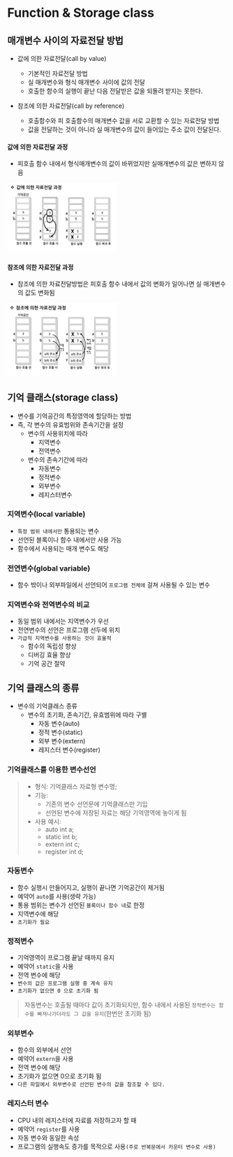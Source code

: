 # Function & Storage class
## 매개변수 사이의 자료전달 방법
* 값에 의한 자료전달(call by value)
    * 기본적인 자료전달 방법
    * 실 매개변수와 형식 매개변수 사이에 값의 전달
    * 호출한 함수의 실행이 끝난 다음 전달받은 값을 되돌려 받지는 못한다.

* 참조에 의한 자료전달(call by reference)
    * 호출함수와 피 호출함수의 매개변수 값을 서로 교환할 수 있는 자료전달 방법
    * 값을 전달하는 것이 아니라 실 매개변수의 값이 들어있는 주소 값이 전달된다.

#### 값에 의한 자료전달 과정
* 피호출 함수 내에서 형식매개변수의 값이 바뀌었지만 실매개변수의 값은 변하지 않음
<img src="https://github.com/Djangowon/TIL/blob/main/image/%E1%84%89%E1%85%B3%E1%84%8F%E1%85%B3%E1%84%85%E1%85%B5%E1%86%AB%E1%84%89%E1%85%A3%E1%86%BA%202022-04-13%20%E1%84%8B%E1%85%A9%E1%84%8C%E1%85%A5%E1%86%AB%202.06.27.png" height=50% width=50%>

#### 참조에 의한 자료전달 과정
* 참조에 의한 자료전달방법은 피호출 함수 내에서 값의 변화가 일어나면 실 매개변수의 값도 변화됨
<img src="https://github.com/Djangowon/TIL/blob/main/image/%E1%84%89%E1%85%B3%E1%84%8F%E1%85%B3%E1%84%85%E1%85%B5%E1%86%AB%E1%84%89%E1%85%A3%E1%86%BA%202022-04-13%20%E1%84%8B%E1%85%A9%E1%84%8C%E1%85%A5%E1%86%AB%202.06.16.png" height=50% width=50%>

## 기억 클래스(storage class)
* 변수를 기억공간의 특정영역에 할당하는 방법
* 즉, 각 변수의 유효범위와 존속기간을 설정
    * 변수의 사용위치에 따라
        * 지역변수
        * 전역변수
    * 변수의 존속기간에 따라
        * 자동변수
        * 정적변수
        * 외부변수
        * 레지스터변수

### 지역변수(local variable)
* `특정 범위 내에서만` 통용되는 변수
* 선언된 블록이나 함수 내에서만 사용 가능
* 함수에서 사용되는 매개 변수도 해당

### 전연변수(global variable)
* 함수 밖이나 외부파일에서 선언되어 `프로그램 전체에` 걸쳐 사용될 수 있는 변수

### 지역변수와 전역변수의 비교
* 동일 범위 내에서는 지역변수가 우선
* 전연변수의 선언은 프로그램 선두에 위치
* `가급적 지역변수를 사용하는 것이 효율적`
    * 함수의 독립성 향상
    * 디버깅 효율 향상
    * 기억 공간 절약

## 기억 클래스의 종류
* 변수의 기억클래스 종류
    * 변수의 초기화, 존속기간, 유효범위에 따라 구별
        * 자동 변수(auto)
        * 정적 변수(static)
        * 외부 변수(extern)
        * 레지스터 변수(register)

### 기억클래스를 이용한 변수선언
> * 형식: 기억클래스 자료형 변수명;
> * 기능: 
>   * 기존의 변수 선언문에 기억클래스만 기입  
>   * 선언된 변수에 저장된 자료는 해당 기억영역에 놓이게 됨
> * 사용 예시: 
>   * auto int a;
>   * static int b;
>   * extern int c;
>   * register int d;

### 자동변수
* 함수 실행시 만들어지고, 실행이 끝나면 기억공간이 제거됨
* 예약어 `auto`를 사용(생략 가능)
* 통용 범위는 변수가 선언된 `블록이나 함수 내`로 한정
* 지역변수에 해당
* `초기화가 필요`

### 정적변수
* 기억영역이 프로그램 끝날 때까지 유지
* 예약어 `static`을 사용
* 전역 변수에 해당
* `변수의 값은 프로그램 실행 중 계속 유지`
* `초기화가 없으면 0 으로 초기화 됨`

> 자동변수는 호출될 때마다 값이 초기화되지만, 함수 내에서 사용된 `정적변수는 함수를 빠져나가더라도 그 값을 유지`(한번만 초기화 됨)

### 외부변수
* 함수의 외부에서 선언
* 예약어 `extern`을 사용
* 전역 변수에 해당
* 초기화가 없으면 0으로 초기화 됨
* `다른 파일에서 외부변수로 선언된 변수의 값을 참조할 수 있다.`

### 레지스터 변수
* CPU 내의 레지스터에 자료를 저장하고자 할 때
* 예약어 `register`를 사용
* 자동 변수와 동일한 속성
* 프로그램의 실행속도 증가를 목적으로 사용`(주로 반복문에서 카운터 변수로 사용)`
